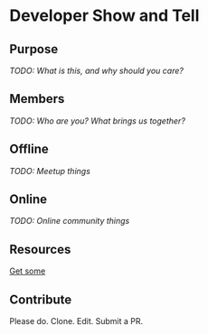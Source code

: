 # Developer Show and Tell

## Purpose
_TODO: What is this, and why should you care?_

## Members
_TODO: Who are you? What brings us together?_

## Offline
_TODO: Meetup things_

## Online
_TODO: Online community things_

## Resources
[Get some](./resources/)

## Contribute
Please do. Clone. Edit. Submit a PR.
